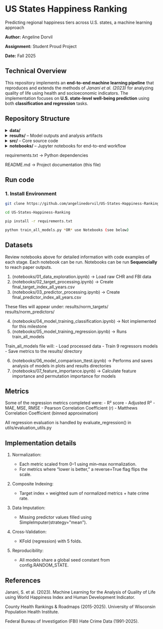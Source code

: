 # US States Happiness Ranking
Predicting regional happiness tiers across U.S. states, a machine learning approach

**Author:** Angeline Dorvil  

**Assignment:** Student Proud Project 

**Date:** Fall 2025  



## Technical Overview

This repository implements an **end-to-end machine learning pipeline** that reproduces and extends the methods of *Janani et al. (2023)* for analyzing quality of life using health and socioeconomic indicators. The implementation focuses on **U.S. state-level well-being prediction** using both **classification and regression** tasks. 



## Repository Structure

<details> <summary><b>data/</b></summary>

 `data/`   ->  Raw source files and intermediate cleaned datasets. 
</details>

<details> <summary><b>results/</b> – Model outputs and analysis artifacts</summary>

 `results/norm_predictors/` -> Normalized predictor variables (X)      

 `results/norm_targets/`    -> Normalized target variables (y)     

 `results/models/`          -> Trained model artifacts (`.joblib`, `.json`, `.csv`) 

 `results/plots/`           -> Saved figures, tables, and visualizations            
</details>

<details> <summary><b>src/</b> – Core source code</summary>

src/config.py	                -> Global constants (paths, random seed, etc.)

src/train_all_models.py	        -> Orchestration script to train and evaluate all models

src/process_predictor_data.py	-> Cleans and normalizes predictor data

src/process_target_data.py	    -> Cleans and normalizes target variable

src/models/	                    -> Individual regression model scripts

├── model_random_forest_regress.py	-> Random Forest Regressor

├── model_decision_tree_regress.py	-> Decision Tree Regressor

├── model_knn_regress.py	        -> k-Nearest Neighbors Regressor

├── model_svm_regress.py	        -> Support Vector Machine Regressor

├── model_xgboost_regress.py	    -> XGBoost Regressor

├── model_ridge_regress.py	        -> Ridge Regressor

├── model_lasso_regress.py	        -> Lasso Regressor

├── model_linear_regress.py	        -> Linear Regressor

├── model_polyn_regress.py	        -> Polynomial Regressor

└── model_mlp_regress.py	        -> Multi-Layer Perceptron (Neural Network) Regressor

src/utils/	                    -> Shared utility modules

├── metrics_utils.py	            -> Metrics and performance calculations

├── evaluation_utils.py	            -> Cross-validation and t-test utilities

└── plots_utils.py	                -> Common plotting functions
</details>

<details> <summary><b>notebooks/</b> – Jupyter notebooks for end-to-end workflow</summary>

notebooks/01_data_exploration.ipynb	

notebooks/02_target_processing.ipynb	

notebooks/03_predictor_processing.ipynb	

notebooks/04_model_training_classification.ipynb	

notebooks/05_model_training_regression.ipynb	

notebooks/06_model_comparison_ttest.ipynb	

notebooks/07_feature_importance.ipynb	
</details>


requirements.txt	            -> Python dependencies

README.md	                    -> Project documentation (this file)

## Run code

### 1. Install Environment
```bash
git clone https://github.com/angelinedorvil/US-States-Happiness-Ranking.git

cd US-States-Happiness-Ranking

pip install -r requirements.txt

python train_all_models.py *OR* use Notebooks (see below)
```

##  Datasets

Review notebooks above for detailed information with code examples of each stage. Each notebook can be run. Notebooks can be run **Sequencially** to reach paper outputs.

1. (notebooks/01_data_exploration.ipynb) -> Load raw CHR and FBI data
2. (notebooks/02_target_processing.ipynb) -> Create final_target_index_all_years.csv
3. (notebooks/03_predictor_processing.ipynb) -> Create final_predictor_index_all_years.csv

These files will appear under:
    results/norm_targets/
    results/norm_predictors/

4. (notebooks/04_model_training_classification.ipynb) -> Not implemented for this milestone
5. (notebooks/05_model_training_regression.ipynb) -> Runs train_all_models

Train_all_models file will:
    - Load processed data
    - Train 9 regressors models
    - Save metrics to the results/ directory

6. (notebooks/06_model_comparison_ttest.ipynb) -> Performs and saves analysis of models in plots and results directories
7. (notebooks/07_feature_importance.ipynb) -> Calculate feature importance and permutation importance for models

## Metrics

Some of the regression metrics completed were:
    - R² score
    - Adjusted R²
    - MAE, MSE, RMSE
    - Pearson Correlation Coefficient (r)
    - Matthews Correlation Coefficient (binned approximation)

All regression evaluation is handled by evaluate_regression() in utils/evaluation_utils.py

## Implementation details

1. Normalization:
    - Each metric scaled from 0–1 using min–max normalization.
    - For metrics where “lower is better,” a reverse=True flag flips the scale.

2. Composite Indexing:
    - Target index = weighted sum of normalized metrics + hate crime rate.

3. Data Imputation:
    - Missing predictor values filled using SimpleImputer(strategy="mean").

4. Cross-Validation:
    - KFold (regression) with 5 folds.

5. Reproducibility:
    - All models share a global seed constant from config.RANDOM_STATE.

## References
Janani, S. et al. (2023). Machine Learning for the Analysis of Quality of Life using World Happiness Index and Human Development Indicator.

County Health Rankings & Roadmaps (2015-2025). University of Wisconsin Population Health Institute.

Federal Bureau of Investigation (FBI) Hate Crime Data (1991-2025).